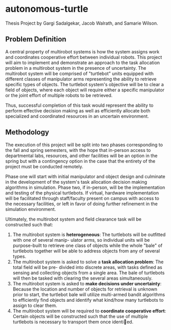 # autonomous-turtle
Thesis Project by Gargi Sadalgekar, Jacob Walrath, and Samarie Wilson.

## Problem Definition
A central property of multirobot systems is how the system assigns work and coordinates cooperative effort
between individual robots. This project will aim to implement and demonstrate an approach to the task
allocation problem in a multirobot system in the presence of uncertainty. The multirobot system will be
comprised of "turtlebot" units equipped with different classes of manipulator arms representing the ability
to retrieve specific types of objects. The turtlebot system's objective will be to clear a field of objects, where
each object will require either a specific manipulator or the joint effort of multiple robots to be retrieved.

Thus, successful completion of this task would represent the ability to perform effective decision making
as well as efficiently allocate both specialized and coordinated resources in an uncertain environment.

## Methodology
The execution of this project will be split into two phases corresponding to the fall and spring semesters,
with the hope that in-person access to departmental labs, resources, and other facilities will be an option
in the spring but with a contingency option in the case that the entirety of the project must be conducted
remotely.

Phase one will start with initial manipulator and object design and culminate in the development of
the system's task allocation decision making algorithms in simulation. Phase two, if in-person, will be the
implementation and testing of the physical turtlebots. If virtual, hardware implementation will be facilitated
through staff/faculty present on campus with access to the necessary facilities, or left in favor of doing further
refinement in the simulation environment.

Ultimately, the multirobot system and field clearance task will be constructed such that:
1. The multirobot system is **heterogeneous**: The turtlebots will be outfitted with one of several manip-
ulator arms, so individual units will be purpose-built to retrieve one class of objects while the whole
"bale" of turtlebots together will be able to address objects from any of several types.
2. The multirobot system is asked to solve a **task allocation problem**: The total field will be pre-
divided into discrete areas, with tasks defined as sensing and collecting objects from a single area. The
bale of turtlebots will then be tasked with clearing the several areas simultaneously.
3. The multirobot system is asked to **make decisions under uncertainty**: Because the location and
number of objects for retrieval is unknown prior to start, the turtlebot bale will utilize multi-armed
bandit algorithms to efficiently find objects and identify what kind/how many turtlebots to assign to
clear them.
4. The multirobot system will be required to **coordinate cooperative effort**: Certain objects will be
constructed such that the use of multiple turtlebots is necessary to transport them once identied.
